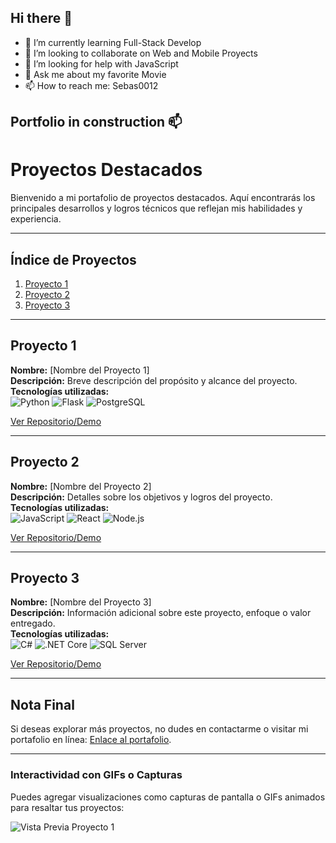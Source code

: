 ## Hi there 👋

- 🌱 I’m currently learning Full-Stack Develop
- 👯 I’m looking to collaborate on Web and Mobile Proyects
- 🤔 I’m looking for help with JavaScript
- 💬 Ask me about my favorite Movie
- 📫 How to reach me: Sebas0012

## Portfolio in construction 📫

# Proyectos Destacados

Bienvenido a mi portafolio de proyectos destacados. Aquí encontrarás los principales desarrollos y logros técnicos que reflejan mis habilidades y experiencia.

---

## Índice de Proyectos

1. [Proyecto 1](#proyecto-1)
2. [Proyecto 2](#proyecto-2)
3. [Proyecto 3](#proyecto-3)

---

## Proyecto 1

**Nombre:** [Nombre del Proyecto 1]  
**Descripción:** Breve descripción del propósito y alcance del proyecto.  
**Tecnologías utilizadas:**  
![Python](https://img.shields.io/badge/-Python-3776AB?logo=python&logoColor=white) ![Flask](https://img.shields.io/badge/-Flask-000000?logo=flask&logoColor=white) ![PostgreSQL](https://img.shields.io/badge/-PostgreSQL-4169E1?logo=postgresql&logoColor=white)  

[Ver Repositorio/Demo](#)

---

## Proyecto 2

**Nombre:** [Nombre del Proyecto 2]  
**Descripción:** Detalles sobre los objetivos y logros del proyecto.  
**Tecnologías utilizadas:**  
![JavaScript](https://img.shields.io/badge/-JavaScript-F7DF1E?logo=javascript&logoColor=black) ![React](https://img.shields.io/badge/-React-61DAFB?logo=react&logoColor=black) ![Node.js](https://img.shields.io/badge/-Node.js-339933?logo=node.js&logoColor=white)  

[Ver Repositorio/Demo](#)

---

## Proyecto 3

**Nombre:** [Nombre del Proyecto 3]  
**Descripción:** Información adicional sobre este proyecto, enfoque o valor entregado.  
**Tecnologías utilizadas:**  
![C#](https://img.shields.io/badge/-CSharp-239120?logo=csharp&logoColor=white) ![.NET Core](https://img.shields.io/badge/-.NET_Core-512BD4?logo=dotnet&logoColor=white) ![SQL Server](https://img.shields.io/badge/-SQL_Server-CC2927?logo=microsoft-sql-server&logoColor=white)  

[Ver Repositorio/Demo](#)

---

## Nota Final

Si deseas explorar más proyectos, no dudes en contactarme o visitar mi portafolio en línea: [Enlace al portafolio](#).

---

### Interactividad con GIFs o Capturas

Puedes agregar visualizaciones como capturas de pantalla o GIFs animados para resaltar tus proyectos:

![Vista Previa Proyecto 1](https://via.placeholder.com/600x300.png?text=Vista+Previa+Proyecto+1)


